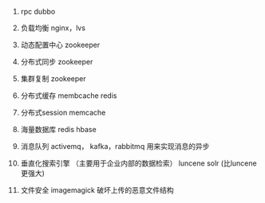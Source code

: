 1. rpc
    dubbo

2. 负载均衡
    nginx，lvs

3. 动态配置中心
    zookeeper

4. 分布式同步
  zookeeper
5. 集群复制
  zookeeper
6. 分布式缓存
  membcache redis
7. 分布式session
  memcache
  
8. 海量数据库
    redis hbase
9. 消息队列
    activemq， kafka，rabbitmq 用来实现消息的异步
10. 垂直化搜索引擎 （主要用于企业内部的数据检索）
    luncene solr (比luncene更强大)
    
11. 文件安全
    imagemagick 破坏上传的恶意文件结构
    

